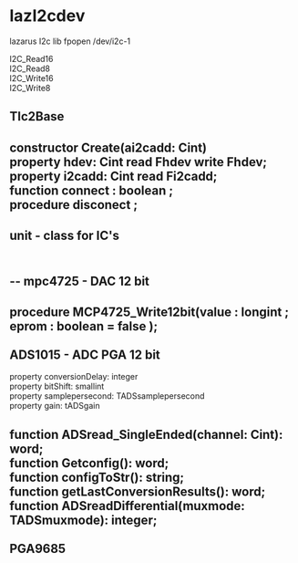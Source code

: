 # lazI2cdev
lazarus I2c lib   fpopen  /dev/i2c-1 

 I2C_Read16 <BR>
 I2C_Read8<BR>
 I2C_Write16 <BR>
 I2C_Write8<BR>

 
TIc2Base 
----
constructor Create(ai2cadd: Cint) <BR>
property hdev: Cint read Fhdev write Fhdev;<BR>
property i2cadd: Cint read Fi2cadd;<BR>
function    connect : boolean ;<BR>
procedure   disconect ;<BR>
-------
unit - class for IC's<BR>
<BR>
--
--
mpc4725 - DAC 12 bit<BR>
----
procedure MCP4725_Write12bit(value : longint  ; eprom : boolean = false );<BR>
<BR>
ADS1015 - ADC PGA  12 bit <BR>
----- 
property conversionDelay: integer  <BR>
property bitShift: smallint <BR> 
property samplepersecond: TADSsamplepersecond<BR>
property gain: tADSgain<BR>     

function ADSread_SingleEnded(channel: Cint): word;<BR>
function Getconfig(): word;<BR>
function configToStr(): string;<BR>
function getLastConversionResults(): word;<BR>
function  ADSreadDifferential(muxmode: TADSmuxmode): integer;<BR>
<BR>
PGA9685 
----
 
 

